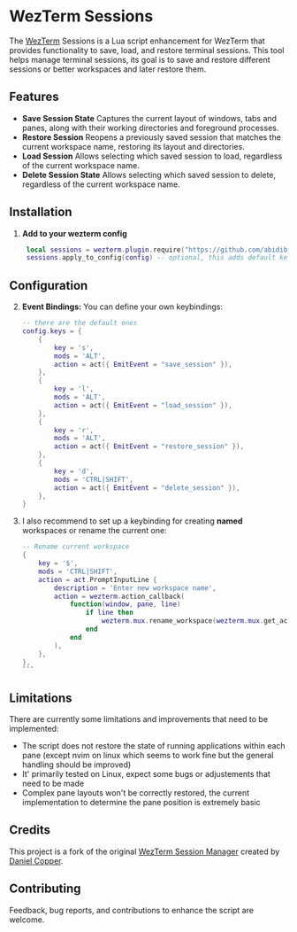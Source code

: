 # WezTerm Sessions

The [WezTerm](https://wezfurlong.org/wezterm/) Sessions is a Lua script
enhancement for WezTerm that provides functionality to save, load, and restore
terminal sessions. This tool helps manage terminal sessions, its goal is to save
and restore different sessions or better workspaces and later restore them.

## Features

- **Save Session State** Captures the current layout of windows, tabs and panes,
  along with their working directories and foreground processes.
- **Restore Session** Reopens a previously saved session that matches the
  current workspace name, restoring its layout and directories.
- **Load Session** Allows selecting which saved session to
  load, regardless of the current workspace name.
- **Delete Session State** Allows selecting which saved session to
  delete, regardless of the current workspace name.

## Installation

1. **Add to your wezterm config**

   ```lua
    local sessions = wezterm.plugin.require("https://github.com/abidibo/wezterm-sessions")
    sessions.apply_to_config(config) -- optional, this adds default keybindings
   ```

## Configuration

2. **Event Bindings:** You can define your own keybindings:

    ```lua
    -- there are the default ones
    config.keys = {
        {
            key = 's',
            mods = 'ALT',
            action = act({ EmitEvent = "save_session" }),
        },
        {
            key = 'l',
            mods = 'ALT',
            action = act({ EmitEvent = "load_session" }),
        },
        {
            key = 'r',
            mods = 'ALT',
            action = act({ EmitEvent = "restore_session" }),
        },
        {
            key = 'd',
            mods = 'CTRL|SHIFT',
            action = act({ EmitEvent = "delete_session" }),
        },
    }
   ```

3. I also recommend to set up a keybinding for creating **named** workspaces or rename the current one:

    ````lua 
    -- Rename current workspace
    {
        key = '$',
        mods = 'CTRL|SHIFT',
        action = act.PromptInputLine {
            description = 'Enter new workspace name',
            action = wezterm.action_callback(
                function(window, pane, line)
                    if line then
                        wezterm.mux.rename_workspace(wezterm.mux.get_active_workspace(), line)
                    end
                end
            ),
        },
    },
    ```
   

## Limitations

There are currently some limitations and improvements that need to be
implemented:

- The script does not restore the state of running applications within each pane
  (except nvim on linux which seems to work fine but the general handling should
  be improved)
- It' primarily tested on Linux, expect some bugs or adjustements
  that need to be made
- Complex pane layouts won't be correctly restored, the current implementation
  to determine the pane position is extremely basic

## Credits

This project is a fork of the original [WezTerm Session Manager](https://github.com/danielcopper/wezterm-session-manager) created by [Daniel Copper](https://github.com/danielcopper).

## Contributing

Feedback, bug reports, and contributions to enhance the script are welcome.

